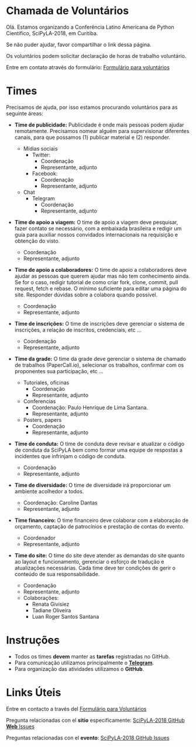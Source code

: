 Chamada de Voluntários
======================

Olá. Estamos organizando a Conferência Latino Americana de Python Científico, SciPyLA-2018, em Curitiba.

Se não puder ajudar, favor compartilhar o link dessa página.

Os voluntários podem solicitar declaração de horas de trabalho voluntário.

Entre em contato através do formulário: [Formulário para voluntários](https://goo.gl/forms/hOU27lEGvQ9CP6w53)


Times
=====

Precisamos de ajuda, por isso estamos procurando voluntários para as seguinte áreas:

* **Time de publicidade:** Publicidade é onde mais pessoas podem ajudar remotamente. Precisamos nomear alguém para supervisionar diferentes canais, para que possamos (1) publicar material e (2) responder.
  - Mídias sociais
    - Twitter:
      - Coordenação
      - Representante, adjunto
    - Facebook:
      - Coordenação
      - Representante, adjunto
  - Chat
    - Telegram
      - Coordenação
      - Representante, adjunto


* **Time de apoio a viagem:** O time de apoio a viagem deve pesquisar, fazer contato se necessário, com a embaixada brasileira e redigir um guia para auxiliar nossos convidados internacionais na requisição e obtenção do visto.
  - Coordenação
  - Representante, adjunto


* **Time de apoio a colaboradores:** O time de apoio a colaboradores deve ajudar as pessoas que querem ajudar mas não tem conhecimento ainda. Se for o caso, redigir tutorial de como criar fork, clone, commit, pull request, fetch e rebase. O mínimo suficiente para editar uma página do site. Responder dúvidas sobre a colabora quando possível.
  - Coordenação
  - Representante, adjunto


* **Time de inscrições:** O time de inscrições deve gerenciar o sistema de inscrições, a relação de inscritos, credenciais, etc ... 
  - Coordenação
  - Representante, adjunto


* **Time da grade:** O time da grade deve gerenciar o sistema de chamado de trabalhos (PaperCall.io), selecionar os trabalhos, confirmar com os proponentes sua participação, etc ...
  - Tutoriales, oficinas
    - Coordenação
    - Representante, adjunto
  - Conferencias
    - Coordenação: Paulo Henrique de Lima Santana.
    - Representante, adjunto
  - Posters, papers
    - Coordenação
    - Representante, adjunto


* **Time de conduta:** O time de conduta deve revisar e atualizar o código de conduta da SciPyLA bem como formar uma equipe de respostas a incidentes que infrinjam o código de conduta.
  - Coordenação
  - Representante, adjunto


* **Time de diversidade:** O time de diversidade irá proporcionar um ambiente acolhedor a todos.
  - Coordenação: Caroline Dantas
  - Representante, adjunto


* **Time financeiro:** O time financeiro deve colaborar com a elaboração de orçamento, captação de patrocínios e prestação de contas do evento.
  - Coordenador
  - Representante, adjunto


* **Time do site:** O time do site deve atender as demandas do site quanto ao layout e funcionamento, gerenciar o esforço de tradução e atualizações necessárias. Cada time deve ter condições de gerir o conteúdo de sua responsabilidade.
  - Coordenação
  - Representante, adjunto
  - Colaborações:
    - Renata Givisiez
    - Tadiane Oliveira
    - Luan Roger Santos Santana


Instruções
==========

* Todos os times **devem** manter as **tarefas** registradas no GitHub.
* Para comunicação utilizamos principalmente o [**Telegram**](https://t.me/scipyBR).
* Para organização das atividades utilizamos o **GitHub**.


Links Úteis
==========

Entre en contacto a través del  [Formulário para Voluntários](https://goo.gl/forms/hOU27lEGvQ9CP6w53)

Pregunta relacionadas con el **sitio** especificamente: [SciPyLA-2018 GitHub **Web** Issues](https://github.com/scipy-latinamerica/scipyla2018-web/issues)

Preguntas relacionadas con el  **evento**:  [SciPyLA-2018 GitHub Issues](https://github.com/scipy-latinamerica/scipyla2018/issues)
